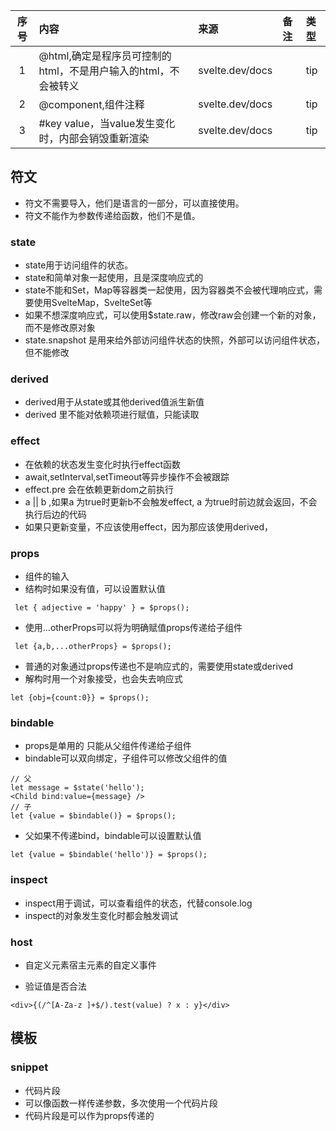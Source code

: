 | 序号 | 内容                                      | 来源              | 备注 | 类型  |
|:--:|:----------------------------------------|:----------------|:---|:----|
| 1  | @html,确定是程序员可控制的html，不是用户输入的html，不会被转义  | svelte.dev/docs |    | tip |
| 2  | @component,组件注释                         | svelte.dev/docs |    | tip |
| 3  | #key value，当value发生变化时，内部会销毁重新渲染        | svelte.dev/docs |    | tip |






## 符文

- 符文不需要导入，他们是语言的一部分，可以直接使用。
- 符文不能作为参数传递给函数，他们不是值。


### state
- state用于访问组件的状态。
- state和简单对象一起使用，且是深度响应式的
- state不能和Set，Map等容器类一起使用，因为容器类不会被代理响应式，需要使用SvelteMap，SvelteSet等
- 如果不想深度响应式，可以使用$state.raw，修改raw会创建一个新的对象，而不是修改原对象
- state.snapshot 是用来给外部访问组件状态的快照，外部可以访问组件状态，但不能修改

### derived
- derived用于从state或其他derived值派生新值
- derived 里不能对依赖项进行赋值，只能读取

### effect
- 在依赖的状态发生变化时执行effect函数
- await,setInterval,setTimeout等异步操作不会被跟踪
- effect.pre 会在依赖更新dom之前执行
- a || b ,如果a 为true时更新b不会触发effect, a 为true时前边就会返回，不会执行后边的代码
- 如果只更新变量，不应该使用effect，因为那应该使用derived，

### props
- 组件的输入
- 结构时如果没有值，可以设置默认值
```svelte
 let { adjective = 'happy' } = $props();
```
- 使用...otherProps可以将为明确赋值props传递给子组件
```svelte
 let {a,b,...otherProps} = $props();
```
- 普通的对象通过props传递也不是响应式的，需要使用state或derived
- 解构时用一个对象接受，也会失去响应式
```svlete
let {obj={count:0}} = $props();
```

### bindable
- props是单用的 只能从父组件传递给子组件
- bindable可以双向绑定，子组件可以修改父组件的值
```svelte
// 父
let message = $state('hello');
<Child bind:value={message} />
// 子
let {value = $bindable()} = $props(); 
```
- 父如果不传递bind，bindable可以设置默认值
```svelte
let {value = $bindable('hello')} = $props();
```

### inspect
- inspect用于调试，可以查看组件的状态，代替console.log
- inspect的对象发生变化时都会触发调试

### host
- 自定义元素宿主元素的自定义事件


- 验证值是否合法
```svelte
<div>{(/^[A-Za-z ]+$/).test(value) ? x : y}</div>
```

## 模板

### snippet
- 代码片段
- 可以像函数一样传递参数，多次使用一个代码片段
- 代码片段是可以作为props传递的